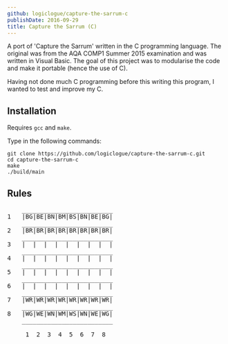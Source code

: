 ```yaml
---
github: logiclogue/capture-the-sarrum-c
publishDate: 2016-09-29
title: Capture the Sarrum (C)
---
```


A port of 'Capture the Sarrum' written in the C programming language. The
original was from the AQA COMP1 Summer 2015 examination and was written in
Visual Basic. The goal of this project was to modularise the code and make it
portable (hence the use of C).

Having not done much C programming before this writing this program, I wanted to
test and improve my C.


## Installation

Requires `gcc` and `make`.

Type in the following commands:
```
git clone https://github.com/logiclogue/capture-the-sarrum-c.git
cd capture-the-sarrum-c
make
./build/main
```


## Rules

<pre>
    _________________________
1   |BG|BE|BN|BM|BS|BN|BE|BG|
    _________________________
2   |BR|BR|BR|BR|BR|BR|BR|BR|
    _________________________
3   |  |  |  |  |  |  |  |  |
    _________________________
4   |  |  |  |  |  |  |  |  |
    _________________________
5   |  |  |  |  |  |  |  |  |
    _________________________
6   |  |  |  |  |  |  |  |  |
    _________________________
7   |WR|WR|WR|WR|WR|WR|WR|WR|
    _________________________
8   |WG|WE|WN|WM|WS|WN|WE|WG|
    _________________________

     1  2  3  4  5  6  7  8
</pre>
